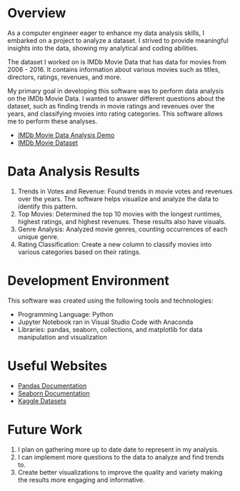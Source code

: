 # Overview
As a computer engineer eager to enhance my data analysis skills, I embarked on a project to analyze a dataset. I strived to provide meaningful insights into the data, showing my analytical and coding abilities.

The dataset I worked on is IMDb Movie Data that has data for movies from 2006 - 2016. It contains information about various movies such as titles, directors, ratings, revenues, and more.

My primary goal in developing this software was to perform data analysis on the IMDb Movie Data. I wanted to answer different questions about the dataset, such as finding trends in movie ratings and revenues over the years, and classifying mvoies into rating categories. This software allows me to perform these analyses.

* [IMDb Movie Data Analysis Demo](https://youtu.be/3BVbuq7VUL8)
* [IMDb Movie Dataset](https://www.kaggle.com/code/priyang/data-analysis-imdb-movie-dataset)

# Data Analysis Results
1. Trends in Votes and Revenue: Found trends in movie votes and revenues over the years. The software helps visualize and analyze the data to identify this pattern.
2. Top Movies: Determined the top 10 movies with the longest runtimes, highest ratings, and highest revenues. These results also have visuals.
3. Genre Analysis: Analyzed movie genres, counting occurrences of each unique genre.
4. Rating Classification: Create a new column to classify movies into various categories based on their ratings.

# Development Environment
This software was created using the following tools and technologies:
* Programming Language: Python
* Jupyter Notebook ran in Visual Studio Code with Anaconda
* Libraries: pandas, seaborn, collections, and matplotlib for data manipulation and visualization

# Useful Websites
* [Pandas Documentation](https://pandas.pydata.org/docs/)
* [Seaborn Documentation](https://seaborn.pydata.org/)
* [Kaggle Datasets](https://www.kaggle.com/datasets)

# Future Work
1. I plan on gathering more up to date date to represent in my analysis.
2. I can implement more questions to the data to analyze and find trends to.
3. Create better visualizations to improve the quality and variety making the results more engaging and informative.
